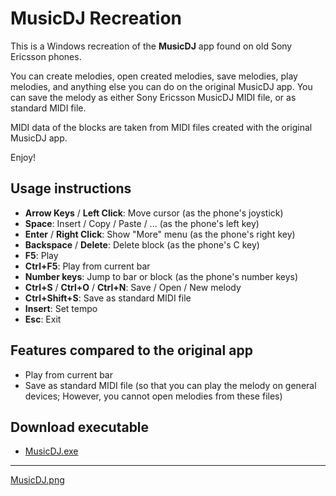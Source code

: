 # MusicDJ Recreation

This is a Windows recreation of the **MusicDJ** app found on old Sony Ericsson phones.

You can create melodies, open created melodies, save melodies, play melodies, and anything else you can do on the original MusicDJ app. You can save the melody as either Sony Ericsson MusicDJ MIDI file, or as standard MIDI file.

MIDI data of the blocks are taken from MIDI files created with the original MusicDJ app.

Enjoy!

## Usage instructions

- **Arrow Keys** / **Left Click**: Move cursor (as the phone's joystick)
- **Space**: Insert / Copy / Paste / ... (as the phone's left key)
- **Enter** / **Right Click**: Show \"More\" menu (as the phone's right key)
- **Backspace** / **Delete**: Delete block (as the phone's C key)
- **F5**: Play
- **Ctrl+F5**: Play from current bar
- **Number keys**: Jump to bar or block (as the phone's number keys)
- **Ctrl+S** / **Ctrl+O** / **Ctrl+N**: Save / Open / New melody
- **Ctrl+Shift+S**: Save as standard MIDI file
- **Insert**: Set tempo
- **Esc**: Exit

## Features compared to the original app

- Play from current bar
- Save as standard MIDI file (so that you can play the melody on general devices; However, you cannot open melodies from these files)

## Download executable

- [MusicDJ.exe](blob:https://github.com/c7efb04b-6dd1-416d-89ea-faafdd45f1b5)

---

[MusicDJ.png](https://github.com/Ankedeshuqin/MusicDJ-Recreation/blob/main/MusicDJ.png)
